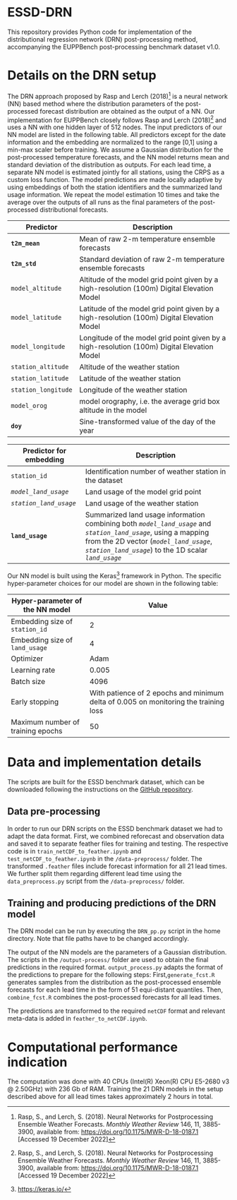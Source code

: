 # ESSD-DRN

This repository provides Python code for implementation of the distributional regression network (DRN) post-processing method, accompanying the EUPPBench post-processing benchmark dataset v1.0.

# Details on the DRN setup

The DRN approach proposed by Rasp and Lerch (2018)[^fn1] is a neural network (NN) based method where the distribution parameters of the post-processed forecast distribution are obtained as the output of a NN. Our implementation for EUPPBench closely follows Rasp and Lerch (2018)[^fn1] and uses a NN with one hidden layer of 512 nodes. The input predictors of our NN model are listed in the following table. All predictors except for the date information and the embedding are normalized to the range [0,1] using a min-max scaler before training. We assume a Gaussian distribution for the post-processed temperature forecasts, and the NN model returns mean and standard deviation of the distribution as outputs. For each lead time, a separate NN model is estimated jointly for all stations, using the CRPS as a custom loss function. The model predictions are made locally adaptive by using embeddings of both the station identifiers and the summarized land usage information. We repeat the model estimation 10 times and take the average over the outputs of all runs as the final parameters of the post-processed distributional forecasts.

|Predictor| Description|
|-------------|---------------|
|**`t2m_mean`**| Mean of raw 2-m temperature ensemble forecasts|
|**`t2m_std`**| Standard deviation of raw 2-m temperature ensemble forecasts|
|`model_altitude`| Altitude of the model grid point given by a high-resolution (100m) Digital Elevation Model|
|`model_latitude`| Latitude of the model grid point given by a high-resolution (100m) Digital Elevation Model|
|`model_longitude`| Longitude of the model grid point given by a high-resolution (100m) Digital Elevation Model|
|`station_altitude`| Altitude of the weather station|
|`station_latitude`| Latitude of the weather station| 
|`station_longitude`| Longitude of the weather station|
|`model_orog`| model orography, i.e. the average grid box altitude in the model|
|**`doy`**| Sine-transformed value of the day of the year|

|Predictor for embedding| Description|
|-------------|---------------|
|`station_id`| Identification number of weather station in the dataset|
|*`model_land_usage`*| Land usage of the model grid point|
|*`station_land_usage`*| Land usage of the weather station|
|**`land_usage`**| Summarized land usage information combining both *`model_land_usage`* and *`station_land_usage`*, using a mapping from the 2D vector (*`model_land_usage`*, *`station_land_usage`*) to the 1D scalar *`land_usage`*|

Our NN model is built using the Keras[^fn2] framework in Python. The specific hyper-parameter choices for our model are shown in the following table:

|Hyper-parameter of the NN model| Value|
|-------------|---------------|
|Embedding size of `station_id`| 2|
|Embedding size of `land_usage`| 4|
|Optimizer| Adam|
|Learning rate| 0.005|
|Batch size| 4096|
|Early stopping| With patience of 2 epochs and minimum delta of 0.005 on monitoring the training loss|
|Maximum number of training epochs| 50|

[^fn1]: Rasp, S., and Lerch, S. (2018). Neural Networks for Postprocessing Ensemble Weather Forecasts. *Monthly Weather Review* 146, 11, 3885-3900, available from: <https://doi.org/10.1175/MWR-D-18-0187.1> [Accessed 19 December 2022]
[^fn2]: <https://keras.io/>

# Data and implementation details

The scripts are built for the ESSD benchmark dataset, which can be downloaded following the instructions on the [GitHub repository](https://github.com/EUPP-benchmark/ESSD-benchmark-datasets).

## Data pre-processing

In order to run our DRN scripts on the ESSD benchmark dataset we had to adapt the data format. First, we combined reforecast and observation data and saved it to separate feather files for training and testing. The respective code is in `train_netCDF_to_feather.ipynb` and `test_netCDF_to_feather.ipynb` in the  `/data-preprocess/` folder. The transformed `.feather` files include forecast information for all 21 lead times. We further split them regarding different lead time using the `data_preprocess.py` script from the `/data-preprocess/` folder.

## Training and producing predictions of the DRN model

The DRN model can be run by executing the `DRN_pp.py` script in the home directory. Note that file paths have to be changed accordingly.

The output of the NN models are the parameters of a Gaussian distribution. The scripts in the `/output-process/` folder are used to obtain the final predictions in the required format. `output_process.py` adapts the format of the predictions to prepare for the following steps: First,`generate_fcst.R` generates samples from the distribution as the post-processed ensemble forecasts for each lead time in the form of 51 equi-distant quantiles. Then, `combine_fcst.R` combines the post-processed forecasts for all lead times.

The predictions are transformed to the required `netCDF` format and relevant meta-data is added in `feather_to_netCDF.ipynb`.

# Computational performance indication

The computation was done with 40 CPUs (Intel(R) Xeon(R) CPU E5-2680 v3 @ 2.50GHz) with 236 Gb of RAM. Training the 21 DRN models in the setup described above for all lead times takes approximately 2 hours in total.

